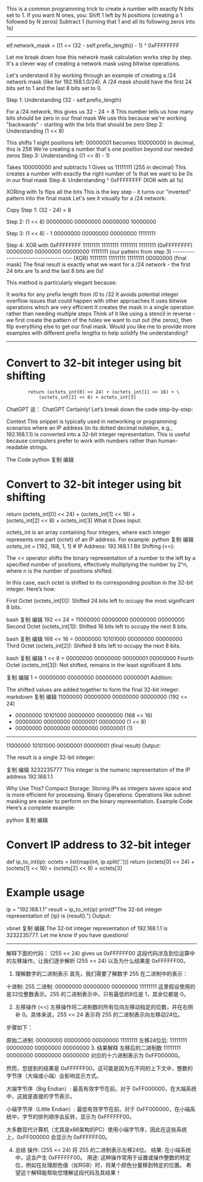 

This is a common programming trick to create a number with exactly N bits set to 1. If you want N ones, you:  Shift 1 left by N positions (creating a 1 followed by N zeros) Subtract 1 (turning that 1 and all its following zeros into 1s)


------
elf.network_mask = ((1 << (32 - self.prefix_length)) - 1) ^ 0xFFFFFFFF

Let me break down how this network mask calculation works step by step. It's a clever way of creating a network mask using bitwise operations.

Let's understand it by working through an example of creating a /24 network mask (like for 192.168.1.0/24). A /24 mask should have the first 24 bits set to 1 and the last 8 bits set to 0.

Step 1: Understanding (32 - self.prefix_length)

For a /24 network, this gives us 32 - 24 = 8
This number tells us how many bits should be zero in our final mask
We use this because we're working "backwards" - starting with the bits that should be zero
Step 2: Understanding (1 << 8)

This shifts 1 eight positions left: 00000001 becomes 100000000
In decimal, this is 256
We're creating a number that's one position beyond our needed zeros
Step 3: Understanding ((1 << 8) - 1)

Takes 100000000 and subtracts 1
Gives us 11111111 (255 in decimal)
This creates a number with exactly the right number of 1s that we want to be 0s in our final mask
Step 4: Understanding ^ 0xFFFFFFFF (XOR with all 1s)

XORing with 1s flips all the bits
This is the key step - it turns our "inverted" pattern into the final mask
Let's see it visually for a /24 network:


Copy
Step 1: (32 - 24) = 8

Step 2: (1 << 8)
00000000 00000000 00000000 10000000

Step 3: (1 << 8) - 1
00000000 00000000 00000000 11111111

Step 4: XOR with 0xFFFFFFFF
11111111 11111111 11111111 11111111  (0xFFFFFFFF)
00000000 00000000 00000000 11111111  (our pattern from step 3)
------------------------------------  (XOR)
11111111 11111111 11111111 00000000  (final mask)
The final result is exactly what we want for a /24 network - the first 24 bits are 1s and the last 8 bits are 0s!

This method is particularly elegant because:

It works for any prefix length from /0 to /32
It avoids potential integer overflow issues that could happen with other approaches
It uses bitwise operations which are very efficient
It creates the mask in a single operation rather than needing multiple steps
Think of it like using a stencil in reverse - we first create the pattern of the holes we want to cut out (the zeros), then flip everything else to get our final mask. Would you like me to provide more examples with different prefix lengths to help solidify the understanding?

------

# Convert to 32-bit integer using bit shifting
            return (octets_int[0] << 24) + (octets_int[1] << 16) + \
                (octets_int[2] << 8) + octets_int[3]
ChatGPT 说：
ChatGPT
Certainly! Let’s break down the code step-by-step:

Context
This snippet is typically used in networking or programming scenarios where an IP address (in its dotted decimal notation, e.g., 192.168.1.1) is converted into a 32-bit integer representation. This is useful because computers prefer to work with numbers rather than human-readable strings.

The Code
python
复制
编辑
# Convert to 32-bit integer using bit shifting
return (octets_int[0] << 24) + (octets_int[1] << 16) + \
       (octets_int[2] << 8) + octets_int[3]
What it Does
Input:

octets_int is an array containing four integers, where each integer represents one part (octet) of an IP address. For example:
python
复制
编辑
octets_int = [192, 168, 1, 1]  # IP Address: 192.168.1.1
Bit Shifting (<<):

The << operator shifts the binary representation of a number to the left by a specified number of positions, effectively multiplying the number by 2^n, where n is the number of positions shifted.

In this case, each octet is shifted to its corresponding position in the 32-bit integer. Here’s how:

First Octet (octets_int[0]): Shifted 24 bits left to occupy the most significant 8 bits.

bash
复制
编辑
192 << 24 = 11000000 00000000 00000000 00000000
Second Octet (octets_int[1]): Shifted 16 bits left to occupy the next 8 bits.

bash
复制
编辑
168 << 16 = 00000000 10101000 00000000 00000000
Third Octet (octets_int[2]): Shifted 8 bits left to occupy the next 8 bits.

bash
复制
编辑
1 << 8 = 00000000 00000000 00000001 00000000
Fourth Octet (octets_int[3]): Not shifted, remains in the least significant 8 bits.

复制
编辑
1 = 00000000 00000000 00000000 00000001
Addition:

The shifted values are added together to form the final 32-bit integer:
markdown
复制
编辑
11000000 00000000 00000000 00000000  (192 << 24)
+ 00000000 10101000 00000000 00000000  (168 << 16)
+ 00000000 00000000 00000001 00000000  (1 << 8)
+ 00000000 00000000 00000000 00000001  (1)
--------------------------------------------
  11000000 10101000 00000001 00000001  (final result)
Output:

The result is a single 32-bit integer:

复制
编辑
3232235777
This integer is the numeric representation of the IP address 192.168.1.1.

Why Use This?
Compact Storage: Storing IPs as integers saves space and is more efficient for processing.
Binary Operations: Operations like subnet masking are easier to perform on the binary representation.
Example Code
Here’s a complete example:

python
复制
编辑
# Convert IP address to 32-bit integer
def ip_to_int(ip):
    octets = list(map(int, ip.split('.')))
    return (octets[0] << 24) + (octets[1] << 16) + (octets[2] << 8) + octets[3]

# Example usage
ip = "192.168.1.1"
result = ip_to_int(ip)
print(f"The 32-bit integer representation of {ip} is {result}.")
Output:

vbnet
复制
编辑
The 32-bit integer representation of 192.168.1.1 is 3232235777.
Let me know if you have questions!

----
解释下面的代码：
(255 << 24) gives us 0xFFFFFF00
这段代码涉及到位运算中的左移操作。让我们逐步解析 (255 << 24) 以及为什么结果是 0xFFFFFF00。

1. 理解数字的二进制表示
首先，我们需要了解数字 255 在二进制中的表示：

十进制: 255
二进制: 00000000 00000000 00000000 11111111
这里假设使用的是32位整数表示。255 的二进制表示中，只有最低的8位是 1，其余位都是 0。

2. 左移操作 (<<)
左移操作将二进制数的所有位向左移动指定的位数，并在右侧补 0。具体来说，255 << 24 表示将 255 的二进制表示向左移动24位。

步骤如下：

原始二进制:
00000000 00000000 00000000 11111111
左移24位后:
11111111 00000000 00000000 00000000
3. 结果解释
左移后的二进制数 11111111 00000000 00000000 00000000 对应的十六进制表示为 0xFF000000。

然而，您提到的结果是 0xFFFFFF00。这可能是因为在不同的上下文中，整数的字节序（大端或小端）会影响显示方式。

大端字节序（Big Endian）: 最高有效字节在前。对于 0xFF000000，在大端系统中，这就是直接的字节表示。

小端字节序（Little Endian）: 最低有效字节在前。对于 0xFF000000，在小端系统中，字节的排列顺序会反转，显示为 0xFFFFFF00。

大多数现代计算机（尤其是x86架构的PC）使用小端字节序，因此在这些系统上，0xFF000000 会显示为 0xFFFFFF00。

4. 总结
操作: (255 << 24) 将 255 的二进制表示左移24位。
结果: 在小端系统中，这会产生 0xFFFFFF00。
用途: 这种操作常用于设置或操作整数的特定位，例如在处理颜色值（如RGB）时，将某个颜色分量移到特定的位置。
希望这个解释能帮助您理解这段代码及其结果！
